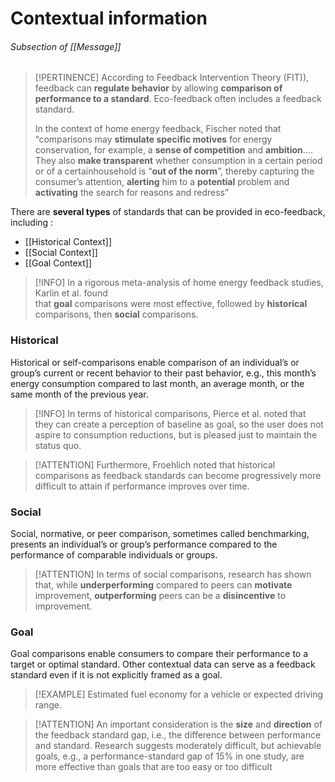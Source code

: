 # Contextual information

###### Subsection of [[Message]]

>[!PERTINENCE]
According to Feedback Intervention Theory (FIT)), feedback can **regulate behavior** by allowing  **comparison of performance to a standard**. Eco-feedback often  includes a feedback standard.
> 
 > In the context of home energy  feedback, Fischer noted that “comparisons may **stimulate specific  motives** for energy conservation, for example, a **sense of competition**  and **ambition**.... They also **make transparent** whether consumption in a  certain period or of a certainhousehold is “**out of the norm**”, thereby  capturing the consumer’s attention, **alerting** him to a **potential** problem  and **activating** the search for reasons and redress”

There are **several types** of standards that can be provided in eco-feedback, including :
 - [[Historical Context]] 
 - [[Social Context]]
 - [[Goal Context]]

>[!INFO]
>In a rigorous meta-analysis of home energy feedback studies, Karlin et al. found  
that **goal** comparisons were most effective, followed by **historical**  
comparisons, then **social** comparisons.

### Historical
Historical or self-comparisons enable comparison of an individual’s or group’s current or  recent behavior to their past behavior, e.g., this month’s energy consumption compared to last month, an average month, or the same  month of the previous year. 

>[!INFO]
>In terms of historical comparisons, Pierce et al. noted that they can create a perception of baseline as goal, so the user does not aspire to consumption reductions, but is  pleased just to maintain the status quo. 

>[!ATTENTION]
>Furthermore, Froehlich noted that historical comparisons as feedback standards can become progressively more difficult to attain if performance improves over time.

### Social
Social, normative, or peer comparison, sometimes called benchmarking, presents an individual’s or group’s performance compared to the performance of comparable individuals or groups. 

>[!ATTENTION]
>In terms of social comparisons, research has shown that, while **underperforming** compared to peers can **motivate** improvement, **outperforming** peers can be a **disincentive** to improvement. 

### Goal
Goal comparisons enable consumers to compare their performance to a target or optimal standard. Other contextual data can serve as a feedback standard even if it is not explicitly framed as a goal.

>[!EXAMPLE]
> Estimated fuel economy for a vehicle or expected driving range.

>[!ATTENTION] 
>An important consideration is the **size** and **direction** of the feedback standard gap, i.e., the difference between performance and standard. Research suggests moderately difficult, but achievable goals, e.g., a performance-standard gap of 15% in one study, are more effective than goals that are too easy or too difficult 